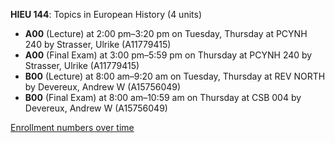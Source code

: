 **HIEU 144**: Topics in European History (4 units)

- **A00** (Lecture) at 2:00 pm–3:20 pm on Tuesday, Thursday at PCYNH 240 by Strasser, Ulrike (A11779415)
- **A00** (Final Exam) at 3:00 pm–5:59 pm on Thursday at PCYNH 240 by Strasser, Ulrike (A11779415)
- **B00** (Lecture) at 8:00 am–9:20 am on Tuesday, Thursday at REV NORTH by Devereux, Andrew W (A15756049)
- **B00** (Final Exam) at 8:00 am–10:59 am on Thursday at CSB 004 by Devereux, Andrew W (A15756049)

[Enrollment numbers over time](./HIEU144.tsv)
